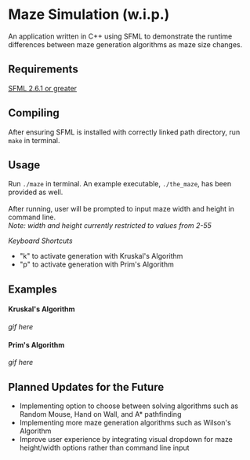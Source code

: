 Maze Simulation (w.i.p.)
===================

An application written in C++ using SFML to demonstrate the runtime differences between maze generation algorithms as maze size changes.

Requirements
---------

[SFML 2.6.1 or greater](https://www.sfml-dev.org/download.php)

Compiling
---------

After ensuring SFML is installed with correctly linked path directory, run `make` in terminal.

Usage
-----
Run `./maze` in terminal. An example executable, `./the_maze`, has been provided as well. <br><br>
After running, user will be prompted to input maze width and height in command line.<br>
*Note: width and height currently restricted to values from 2-55*

*Keyboard Shortcuts*
- "k" to activate generation with Kruskal's Algorithm
- "p" to activate generation with Prim's Algorithm

Examples
-----
#### Kruskal's Algorithm

*gif here*

#### Prim's Algorithm
*gif here*

Planned Updates for the Future
-----
- Implementing option to choose between solving algorithms such as Random Mouse, Hand on Wall, and A* pathfinding
- Implementing more maze generation algorithms such as Wilson's Algorithm
- Improve user experience by integrating visual dropdown for maze height/width options rather than command line input
